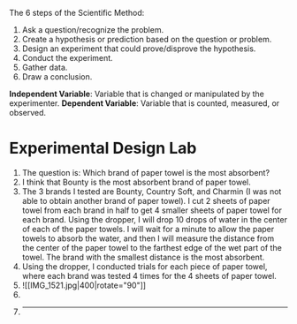 The 6 steps of the Scientific Method:
1. Ask a question/recognize the problem.
2. Create a hypothesis or prediction based on the question or problem.
3. Design an experiment that could prove/disprove the hypothesis.
4. Conduct the experiment.
5. Gather data.
6. Draw a conclusion.

**Independent Variable**: Variable that is changed or manipulated by the experimenter.
**Dependent Variable**: Variable that is counted, measured, or observed.

# Experimental Design Lab
1. The question is: Which brand of paper towel is the most absorbent?
2. I think that Bounty is the most absorbent brand of paper towel. 
3. The 3 brands I tested are Bounty, Country Soft, and Charmin (I was not able to obtain another brand of paper towel). I cut 2 sheets of paper towel from each brand in half to get 4 smaller sheets of paper towel for each brand. Using the dropper, I will drop 10 drops of water in the center of each of the paper towels. I will wait for a minute to allow the paper towels to absorb the water, and then I will measure the distance from the center of the paper towel to the farthest edge of the wet part of the towel. The brand with the smallest distance is the most absorbent.
4. Using the dropper, I conducted trials for each piece of paper towel, where each brand was tested 4 times for the 4 sheets of paper towel.
5. ![[IMG_1521.jpg|400|rotate="90"]]
6. 
7. ----
